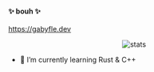 #### ✨ bouh ✨

https://gabyfle.dev

<div class="center" align = 'center'>
  <img src="https://github-readme-stats.vercel.app/api/top-langs/?username=gabyfle&langs_count=4" alt="stats" >
</div>

- 🌱 I’m currently learning Rust & C++

